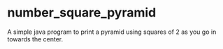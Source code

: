 # number_square_pyramid
A simple java program to print a pyramid using squares of 2 as you go in towards the center.
